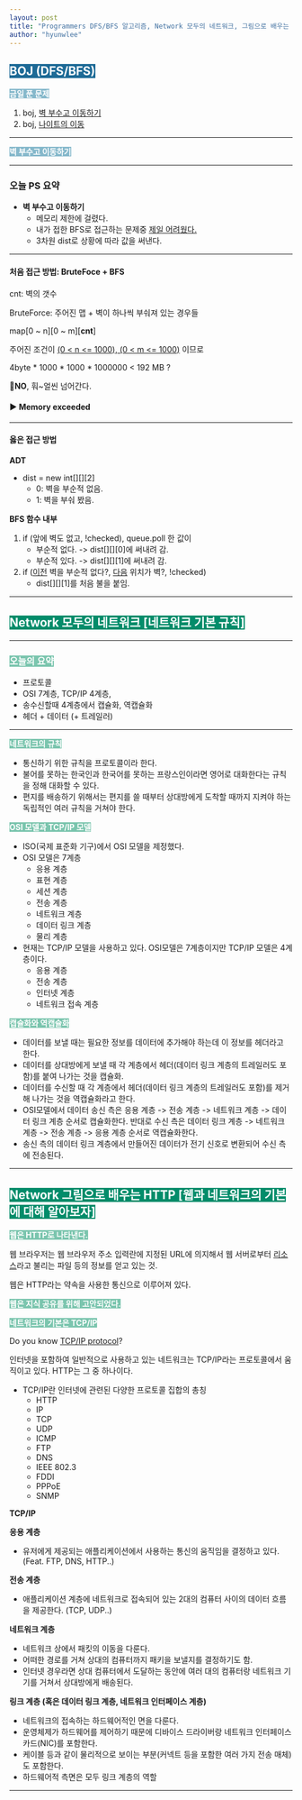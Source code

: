 ```yaml
---
layout: post
title: "Programmers DFS/BFS 알고리즘, Network 모두의 네트워크, 그림으로 배우는 HTTP"
author: "hyunwlee"
---
```


## <span style="background-color:#1D6A96; color:white">BOJ (DFS/BFS)</span>

<span style="background-color:#85B8CB; color:white"><strong>금일 푼 문제</strong></span>

1. boj, [벽 부수고 이동하기](https://www.acmicpc.net/problem/2206)
2. boj, [나이트의 이동](https://www.acmicpc.net/problem/7562)

---

<span style="background-color:#85B8CB; color:white"><strong>벽 부수고 이동하기</strong></span>

---

### 오늘 PS 요약

- <strong>벽 부수고 이동하기</strong>
  - 메모리 제한에 걸렸다. 
  - 내가 접한 BFS로 접근하는 문제중 <u>제일 어려웠다.</u>
  - 3차원 dist로 상황에 따라 값을 써낸다.

---

#### 처음 접근 방법: BruteFoce + BFS

cnt: 벽의 갯수

BruteForce: 주어진 맵 + 벽이 하나씩 부숴져 있는 경우들

map\[0 ~ n\]\[0 ~ m\]\[<strong>cnt</strong>\] 

주어진 조건이 <u>(0 < n <= 1000), (0 < m <= 1000)</u> 이므로

4byte * 1000 * 1000 * 1000000 < 192 MB ?

🚫<strong>NO</strong>, 훠~얼씬 넘어간다.

#### ▶️ <strong>Memory exceeded</strong>

---

#### 옳은 접근 방법

<strong>ADT</strong>

- dist = new int\[\]\[\]\[2\] 
  - 0: 벽을 부순적 없음.
  - 1: 벽을 부숴 봤음.

<strong>BFS 함수 내부</strong>

1. if (앞에 벽도 없고, !checked), queue.poll 한 값이
   - 부순적 없다. -> dist\[\]\[\]\[0\]에 써내려 감.
   - 부순적 있다. -> dist\[\]\[\]\[1\]에 써내려 감.  
2. if (<u>이전</u> 벽을 부순적 없다?, <u>다음</u> 위치가 벽?, !checked)
   - dist\[\]\[\]\[1\]를 처음 불을 붙임.

<script src="https://gist.github.com/hyunwlee-dev/2dd4e5fdd9992948db45e8d88ed94487.js"></script>

---

## <span style="background-color:#028C6A; color:white">Network 모두의 네트워크 [네트워크 기본 규칙]</span>

---

### <span style="background-color:#7BC5AE; color:white"><strong>오늘의 요약</strong></span>

- 프로토콜
- OSI 7계층, TCP/IP 4계층,
- 송수신할때 4계층에서 캡슐화, 역캡슐화
- 헤더 + 데이터 (+ 트레일러)

---

<span style="background-color:#7BC5AE; color:white"><strong>네트워크의 규칙</strong></span>

- 통신하기 위한 규칙을 프로토콜이라 한다.
- 불어를 못하는 한국인과 한국어를 못하는 프랑스인이라면 영어로 대화한다는 규칙을 정해 대화할 수 있다.
- 편지를 배송하기 위해서는 편지를 쓸 때부터 상대방에게 도착할 때까지 지켜야 하는 독립적인 여러 규칙을 거쳐야 한다.

<span style="background-color:#7BC5AE; color:white"><strong>OSI 모델과 TCP/IP 모델</strong></span>

- ISO(국제 표준화 기구)에서 OSI 모델을 제정했다.
- OSI 모델은 7계층
  - 응용 계층
  - 표현 계층
  - 세션 계층
  - 전송 계층
  - 네트워크 계층
  - 데이터 링크 계층
  - 물리 계층
- 현재는 TCP/IP 모델을 사용하고 있다. OSI모델은 7계층이지만 TCP/IP 모델은 4계층이다.
  - 응용 계층
  - 전송 계층
  - 인터넷 계층
  - 네트워크 접속 계층

<span style="background-color:#7BC5AE; color:white"><strong>캡슐화와 역캡슐화</strong></span>

- 데이터를 보낼 때는 필요한 정보를 데이터에 추가해야 하는데 이 정보를 헤더라고 한다.
- 데이터를 상대방에게 보낼 때 각 계층에서 헤더(데이터 링크 계층의 트레일러도 포함)를 붙여 나가는 것을 캡슐화.
- 데이터를 수신할 때 각 계층에서 헤더(데이터 링크 계층의 트레일러도 포함)를 제거해 나가는 것을 역캡슐화라고 한다.
- OSI모델에서 데이터 송신 측은 응용 계층 -> 전송 계층 -> 네트워크 계층 -> 데이터 링크 계층 순서로 캡슐화한다. 반대로 수신 측은 데이터 링크 계층 -> 네트워크 계층 -> 전송 계층 -> 응용 계층 순서로 역캡슐화한다.
- 송신 측의 데이터 링크 계층에서 만들어진 데이터가 전기 신호로 변환되어 수신 측에 전송된다.



---

## <span style="background-color:#028C6A; color:white">Network 그림으로 배우는 HTTP [웹과 네트워크의 기본에 대해 알아보자]</span>

<span style="background-color:#7BC5AE; color:white"><strong>웹은 HTTP로 나타낸다.</strong></span>

웹 브라우저는 웹 브라우저 주소 입력란에 지정된 URL에 의지해서 웹 서버로부터 <u>리소스</u>라고 불리는 파일 등의 정보를 얻고 있는 것.

웹은 HTTP라는 약속을 사용한 통신으로 이루어져 있다.

<span style="background-color:#7BC5AE; color:white"><strong>웹은 지식 공유를 위해 고안되었다.</strong></span>

<span style="background-color:#7BC5AE; color:white"><strong>네트워크의 기본은 TCP/IP</strong></span>

Do you know <u>TCP/IP protocol</u>?

인터넷을 포함하여 일반적으로 사용하고 있는 네트워크는 TCP/IP라는 프로토콜에서 움직이고 있다. HTTP는 그 중 하나이다.

- TCP/IP란 인터넷에 관련된 다양한 프로토콜 집합의 총칭
  - HTTP
  - IP
  - TCP
  - UDP
  - ICMP
  - FTP
  - DNS
  - IEEE 802.3
  - FDDI
  - PPPoE
  - SNMP

<strong>TCP/IP</strong>

<strong>응용 계층</strong>

- 유저에게 제공되는 애플리케이션에서 사용하는 통신의 움직임을 결정하고 있다. (Feat. FTP, DNS, HTTP..)

<strong>전송 계층</strong>

- 애플리케이션 계층에 네트워크로 접속되어 있는 2대의 컴퓨터 사이의 데이터 흐름을 제공한다. (TCP, UDP..)

<strong>네트워크 계층</strong>

- 네트워크 상에서 패킷의 이동을 다룬다.
- 어떠한 경로를 거쳐 상대의 컴퓨터까지 패키을 보낼지를 결정하기도 함.
- 인터넷 경우라면 상대  컴퓨터에서 도달하는 동안에 여러 대의 컴퓨터랑 네트워크 기기를 거쳐서 상대방에게 배송된다.

<strong>링크 계층 (혹은 데이터 링크 계층, 네트워크 인터페이스 계층)</strong>

- 네트워크의 접속하는 하드웨어적인 면을 다룬다.
- 운영체제가 하드웨어를 제어하기 때문에 디바이스 드라이버랑 네트워크 인터페이스 카드(NIC)를 포함한다.
- 케이블 등과 같이 물리적으로 보이는 부분(커넥트 등을 포함한 여러 가지 전송 매체)도 포함한다.
- 하드웨어적 측면은 모두 링크 계층의 역할



---















